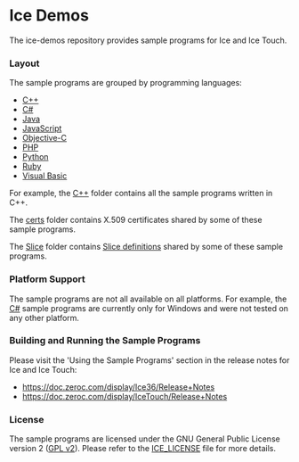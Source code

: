 # Ice Demos

The ice-demos repository provides sample programs for Ice and Ice Touch.

### Layout

The sample programs are grouped by programming languages:

* [C++](./cpp)
* [C#](./csharp)
* [Java](./java)
* [JavaScript](./js)
* [Objective-C](./objective-c)
* [PHP](./php)
* [Python](./python)
* [Ruby](./ruby)
* [Visual Basic](./visualBasic)

For example, the [C++](./cpp) folder contains all the sample programs written in C++.

The [certs](./certs) folder contains X.509 certificates shared by some of these sample programs.

The [Slice](./slice) folder contains [Slice definitions](https://doc.zeroc.com/display/Ice/The+Slice+Language) shared by some of these sample programs.

### Platform Support

The sample programs are not all available on all platforms. For example, the [C#](./csharp) sample programs are currently only for Windows and were not tested on any other platform.

### Building and Running the Sample Programs

Please visit the 'Using the Sample Programs' section in the release notes for Ice and Ice Touch:
* https://doc.zeroc.com/display/Ice36/Release+Notes
* https://doc.zeroc.com/display/IceTouch/Release+Notes

### License

The sample programs are licensed under the GNU General Public License version 2 ([GPL v2](./LICENSE)). Please refer to the [ICE_LICENSE](./ICE_LICENSE) file for more details.
